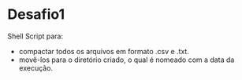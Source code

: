 # Desafio1
Shell Script para:
  - compactar todos os arquivos em formato .csv e .txt.
  - movê-los para o diretório criado, o qual é nomeado com a data da execução.
